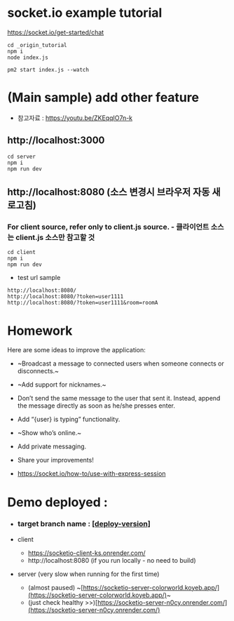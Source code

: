 # socket.io example tutorial  

https://socket.io/get-started/chat  

```
cd _origin_tutorial
npm i
node index.js
```

```
pm2 start index.js --watch
```

# (Main sample) add other feature 

- 참고자료 : https://youtu.be/ZKEqqIO7n-k

## http://localhost:3000
```
cd server
npm i
npm run dev
```

## http://localhost:8080 (소스 변경시 브라우저 자동 새로고침)

### For client source, refer only to client.js source. - 클라이언트 소스는 client.js 소스만 참고할 것
```
cd client
npm i
npm run dev
```
- test url sample 
```
http://localhost:8080/
http://localhost:8080/?token=user1111
http://localhost:8080/?token=user1111&room=roomA
```

# Homework

Here are some ideas to improve the application:

- ~Broadcast a message to connected users when someone connects or disconnects.~
- ~Add support for nicknames.~
- Don’t send the same message to the user that sent it. Instead, append the message directly as soon as he/she presses enter.
- Add “{user} is typing” functionality.
- ~Show who’s online.~
- Add private messaging.
- Share your improvements!

- https://socket.io/how-to/use-with-express-session 

# Demo deployed : 
- ### target branch name : [[deploy-version]](https://github.com/ks2colorworld/socketio-sample/tree/deploy-version)
- client
    - https://socketio-client-ks.onrender.com/
    - http://localhost:8080 (if you run locally - no need to build)

- server (very slow when running for the first time)
    - (almost paused) ~[https://socketio-server-colorworld.koyeb.app/](https://socketio-server-colorworld.koyeb.app/)~
    - (just check healthy >>)[https://socketio-server-n0cy.onrender.com/](https://socketio-server-n0cy.onrender.com/)
